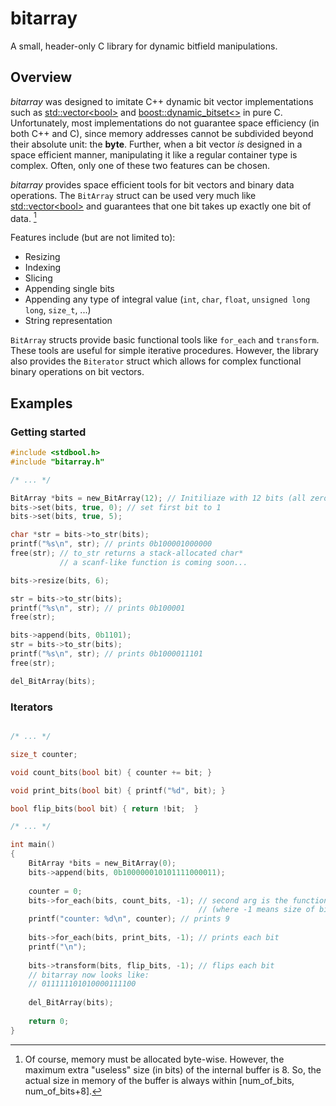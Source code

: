 # bitarray
A small, header-only C library for dynamic bitfield manipulations.

## Overview
*bitarray* was designed to imitate C++ dynamic bit vector implementations such as [std::vector\<bool\>](https://en.cppreference.com/w/cpp/container/vector_bool) and [boost::dynamic_bitset\<\>](https://www.boost.org/doc/libs/1_36_0/libs/dynamic_bitset/dynamic_bitset.html) in pure C. Unfortunately, most implementations do not guarantee space efficiency (in both C++ and C), since memory addresses cannot be subdivided beyond their absolute unit: the **byte**. Further, when a bit vector *is* designed in a space efficient manner, manipulating it like a regular container type is complex. Often, only one of these two features can be chosen.

*bitarray* provides space efficient tools for bit vectors and binary data operations. The `BitArray` struct can be used very much like [std::vector\<bool\>](https://en.cppreference.com/w/cpp/container/vector_bool) and guarantees that one bit takes up exactly one bit of data. [^1] 

Features include (but are not limited to):
  - Resizing
  - Indexing
  - Slicing
  - Appending single bits
  - Appending any type of integral value (`int`, `char`, `float`, `unsigned long long`, `size_t`, ...)
  - String representation

<!-- Arbitary sized (up to `sizeof(size_t)`) integral values can be appended to it dynamically.  -->
<!-- It can be resized, sliced, indexed, accessed, modified, converted to a binary string... -->

`BitArray` structs provide basic functional tools like `for_each` and `transform`. These tools are useful for simple iterative procedures. However, the library also provides the `Biterator` struct which allows for complex functional binary operations on bit vectors.

[^1]: Of course, memory must be allocated byte-wise. However, the maximum extra "useless" size (in bits) of the internal buffer is 8. So, the actual size in memory of the buffer is always within \[num_of_bits, num_of_bits+8].

## Examples

### Getting started
```C
#include <stdbool.h>
#include "bitarray.h"

/* ... */

BitArray *bits = new_BitArray(12); // Initiliaze with 12 bits (all zero by default)
bits->set(bits, true, 0); // set first bit to 1
bits->set(bits, true, 5);

char *str = bits->to_str(bits);
printf("%s\n", str); // prints 0b100001000000
free(str); // to_str returns a stack-allocated char*
           // a scanf-like function is coming soon...

bits->resize(bits, 6);

str = bits->to_str(bits);
printf("%s\n", str); // prints 0b100001
free(str);

bits->append(bits, 0b1101);
str = bits->to_str(bits);
printf("%s\n", str); // prints 0b1000011101
free(str);

del_BitArray(bits);
```


### Iterators
```C

/* ... */

size_t counter;

void count_bits(bool bit) { counter += bit; }

void print_bits(bool bit) { printf("%d", bit); }

bool flip_bits(bool bit) { return !bit;  }

/* ... */

int main()
{
    BitArray *bits = new_BitArray(0);
    bits->append(bits, 0b100000010101111000011);
    
    counter = 0;
    bits->for_each(bits, count_bits, -1); // second arg is the function, third is max
                                          // (where -1 means size of bitarray)
    printf("counter: %d\n", counter); // prints 9
    
    bits->for_each(bits, print_bits, -1); // prints each bit
    printf("\n"); 
    
    bits->transform(bits, flip_bits, -1); // flips each bit
    // bitarray now looks like:
    // 011111101010000111100
    
    del_BitArray(bits);
    
    return 0;
}
```

<!-- If bit-level packing is to be used so as to optimize memory usage, loweach data quantum must itself hold   -->
